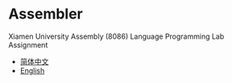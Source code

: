 # Assembler
Xiamen University Assembly (8086) Language Programming Lab Assignment
- [简体中文](./readme/README.zh_CN.md)
- [English](README.md)
